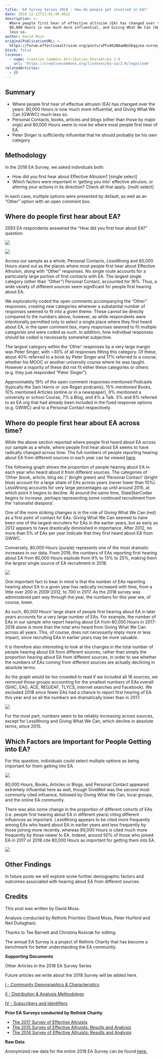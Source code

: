 ```yaml
---
title: 'EA Survey Series 2018 : How do people get involved in EA?'
date: 2018-12-12T22:01:40.862Z
description: >-
  Where people first hear of effective altruism (EA) has changed over the years:
  80,000 Hours is now much more influential, and Giving What We Can (GWWC) much
  less so.
author: David Moss
originalPublicationURL: >-
  https://forum.effectivealtruism.org/posts/uPFx462NAamBo5Eqq/ea-survey-series-2018-how-do-people-get-involved-in-ea
block: false
license:
  - name: Creative Commons Attribution-ShareAlike 3.0
    url: 'https://creativecommons.org/licenses/by-sa/3.0/legalcode'
relatedArticles:
  - {}
---
```

## Summary

* Where people first hear of effective altruism (EA) has changed over the years: 80,000 Hours is now much more influential, and Giving What We Can (GWWC) much less so.
* Personal Contacts, books, articles and blogs (other than those by major orgs) and 80,000 Hours seem to now be where most people first hear of EA.
* Peter Singer is sufficiently influential that he should probably be his own category

## Methodology

In the 2018 EA Survey, we asked individuals both:

* How did you first hear about Effective Altruism? \[single select]
* Which factors were important in ‘getting you into’ effective altruism, or altering your actions in its direction? Check all that apply. \[multi select]

In each case, multiple options were presented by default, as well as an “Other” option with an open comment box.

## Where do people first hear about EA?

2593 EA respondents answered the “How did you first hear about EA?” question.

![](/img/3eas1.png)

![](/img/3eas2.png)

Across our sample as a whole, Personal Contacts, LessWrong and 80,000 Hours stand out as the places where most people first hear about Effective Altruism, along with “Other” responses. No single route accounts for a particularly large portion of first contacts with EA. The largest single category (other than “Other”) Personal Contact, accounted for 16%. Thus, a wide variety of different sources seem significant for people first hearing about EA.

We exploratorily coded the open comments accompanying the “Other” responses, creating new categories wherever a substantial number of responses seemed to fit into a given theme. These cannot be directly compared to the numbers above, however, as while respondents were intentionally permitted only to select a single place where they first heard about EA, in the open comment box, many responses seemed to fit multiple categories and were coded as such. In addition, how individual responses should be coded is necessarily somewhat subjective.

The largest category within the ‘Other’ responses by a very large margin was Peter Singer, with ~30% of all responses fitting this category. Of these, about 40% referred to a book by Peter Singer and 17% referred to a course, whether his MOOC or another university course where he was taught. However a majority of these did not fit either these categories or others (e.g. they just responded “Peter Singer”).

Approximately 19% of the open comment responses mentioned Podcasts (typically the Sam Harris or Joe Rogan podcasts), 15% mentioned Books, 10% mentioned Articles (online or in a newspaper), 9% mentioned a university or school Course, 7% a Blog, and 4% a Talk. 5% and 6% referred to an EA org that had already been included in the fixed response options (e.g. GWWC) and to a Personal Contact respectively.

## Where do people first hear about EA across time?

While the above section reported where people first heard about EA across our sample as a whole, where people first hear about EA seems to have radically changed across time. The full numbers of people reporting hearing about EA from different sources in each year can be viewed [here](https://docs.google.com/spreadsheets/d/1LpK6RUDwMSG02GiAtET36T40aYIMdPGM_jf7CWeUZ40/edit?usp=sharing).

The following graph shows the proportion of people hearing about EA in each year who heard about it from different sources. The categories of ‘Other (book, article, blog etc.)’ (bright green) and ‘Personal Contact’ (bright blue) account for a large share of EAs across years (never lower than 10%). LessWrong accounts for very large percentages up until around 2015, at which point it begins to decline. At around the same time, SlateStarCodex begins to increase, perhaps representing some continued recruitment from the ‘rationalist diaspora’.

One of the more striking changes is in the role of Giving What We Can (red) as a first point of contact for EAs. Giving What We Can seemed to have been one of the largest recruiters for EAs in the earlier years, but as early as 2012 appears to have drastically diminished in importance. After 2012, no more than 5% of EAs per year indicate that they first heard about EA from GWWC.

Conversely, 80,000 Hours (purple) represents one of the most dramatic increases in our data. From 2016, the numbers of EAs reporting first hearing about EA from 80,000 Hours explode from 9% to 13% to 25%, making them the largest single source of EA recruitment in 2018.

![](/img/3eas3.png)

One important fact to bear in mind is that the number of EAs reporting hearing about EA in a given year has radically increased with time, from a little over 200 in 2009-2012, to 700 in 2017. As the 2018 survey was administered part way through the year, the numbers for this year are, of course, lower.

As such, 80,000 Hours’ large share of people first hearing about EA in later years accounts for a very large number of EAs. For example, the number of EAs in our sample who report hearing about EA from 80,000 Hours in 2017-2018 alone is more than the total who heard from Giving What We Can across all years. This, of course, does not necessarily imply more or less impact, since recruiting EAs in earlier years may be more valuable.

It is therefore also interesting to look at the changes in the total number of people hearing about EA from different sources, rather than simply the proportion hearing about EA from different sources, in order to see whether the numbers of EAs coming from different sources are actually declining in absolute terms.

As the graph would be too crowded to read if we included all 18 sources, we removed those groups accounting for the smallest numbers of EAs overall (SHIC, EAG, ACE, REG/EAF, TLYCS, internet searches and Facebook). We excluded 2018 since fewer EAs had a chance to report first hearing of EA this year and so all the numbers are dramatically lower than in 2017.

![](/img/3eas4.png)

For the most part, numbers seem to be reliably increasing across sources, except for LessWrong and Giving What We Can, which decline in absolute terms, since 2015.

## Which Factors are Important for People Getting into EA?

For this question, individuals could select multiple options as being important for them getting into EA.

![](/img/3eas5.png)

80,000 Hours, Books, Articles or Blogs, and Personal Contact appeared extremely influential here as well, though GiveWell was the second most commonly cited influence, followed by Giving What We Can, local groups, and the online EA community.

There was also some change in the proportion of different cohorts of EAs (i.e. people first hearing about EA in different years) citing different influences as important. LessWrong appears to be cited more frequently among EAs who heard about EA in earlier years and less frequently by those joining more recently, whereas 80,000 Hours is cited much more frequently by those newer to EA. Indeed, around 50% of those who joined EA in 2017 or 2018 cite 80,000 Hours as important for getting them into EA.

![](/img/3eas6.png)

## Other Findings

In future posts we will explore some further demographic factors and outcomes associated with hearing about EA from different sources.

## **Credits**

This post was written by David Moss.

Analysis conducted by Rethink Priorities (David Moss, Peter Hurford and Neil Dullaghan).

Thanks to Tee Barnett and Christina Rosivak for editing.

The annual EA Survey is a project of Rethink Charity that has become a benchmark for better understanding the EA community.

**Supporting Documents**

Other Articles in the 2018 EA Survey Series

Future articles we write about the 2018 Survey will be added here.

[I - Community Demographics & Characteristics](https://forum.effectivealtruism.org/ea/1th/ea_survey_2018_series_community_demographics/)

[II - Distribution & Analysis Methodology](https://forum.effectivealtruism.org/posts/iSjttL9PPq9eiqrc3/ea-survey-2018-series-distribution-and-analysis-methodology)

[IV - Subscribers and Identifiers](https://forum.effectivealtruism.org/posts/K2u4rvy38YmSnhQ5X/ea-survey-series-2018-subscribers-and-identifiers)

**Prior EA Surveys conducted by Rethink Charity**

* [The 2017 Survey of Effective Altruists](https://forum.effectivealtruism.org/ea/1e0/effective_altruism_survey_2017_distribution_and/)
* [The 2015 Survey of Effective Altruists: Results and Analysis](https://forum.effectivealtruism.org/ea/zw/the_2015_survey_of_effective_altruists_results/)
* [The 2014 Survey of Effective Altruists: Results and Analysis](https://forum.effectivealtruism.org/ea/gb/the_2014_survey_of_effective_altruists_results/)

**Raw Data**

Anonymized raw data for the entire 2018 EA Survey can be found [here.](https://github.com/peterhurford/ea-data/blob/master/data/2018/2018-ea-survey-anon-currencied-processed.csv)

